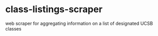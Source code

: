 # class-listings-scraper
web scraper for aggregating information on a list of designated UCSB classes
